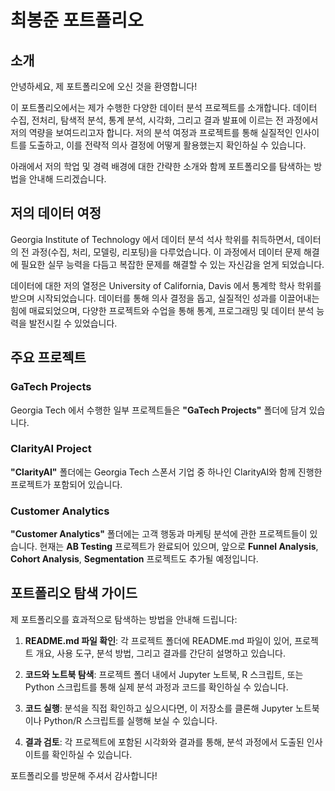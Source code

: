 # 최봉준 포트폴리오

## 소개
안녕하세요, 제 포트폴리오에 오신 것을 환영합니다!

이 포트폴리오에서는 제가 수행한 다양한 데이터 분석 프로젝트를 소개합니다. 데이터 수집, 전처리, 탐색적 분석, 통계 분석, 시각화, 그리고 결과 발표에 이르는 전 과정에서 저의 역량을 보여드리고자 합니다. 저의 분석 여정과 프로젝트를 통해 실질적인 인사이트를 도출하고, 이를 전략적 의사 결정에 어떻게 활용했는지 확인하실 수 있습니다.

아래에서 저의 학업 및 경력 배경에 대한 간략한 소개와 함께 포트폴리오를 탐색하는 방법을 안내해 드리겠습니다.

## 저의 데이터 여정
Georgia Institute of Technology 에서 데이터 분석 석사 학위를 취득하면서, 데이터의 전 과정(수집, 처리, 모델링, 리포팅)을 다루었습니다. 이 과정에서 데이터 문제 해결에 필요한 실무 능력을 다듬고 복잡한 문제를 해결할 수 있는 자신감을 얻게 되었습니다.

데이터에 대한 저의 열정은 University of California, Davis 에서 통계학 학사 학위를 받으며 시작되었습니다. 데이터를 통해 의사 결정을 돕고, 실질적인 성과를 이끌어내는 힘에 매료되었으며, 다양한 프로젝트와 수업을 통해 통계, 프로그래밍 및 데이터 분석 능력을 발전시킬 수 있었습니다.

## 주요 프로젝트

### GaTech Projects
Georgia Tech 에서 수행한 일부 프로젝트들은 **"GaTech Projects"** 폴더에 담겨 있습니다.

### ClarityAI Project
**"ClarityAI"** 폴더에는 Georgia Tech 스폰서 기업 중 하나인 ClarityAI와 함께 진행한 프로젝트가 포함되어 있습니다.

### Customer Analytics
**"Customer Analytics"** 폴더에는 고객 행동과 마케팅 분석에 관한 프로젝트들이 있습니다. 현재는 **AB Testing** 프로젝트가 완료되어 있으며, 앞으로 **Funnel Analysis**, **Cohort Analysis**, **Segmentation** 프로젝트도 추가될 예정입니다.

## 포트폴리오 탐색 가이드
제 포트폴리오를 효과적으로 탐색하는 방법을 안내해 드립니다:

1. **README.md 파일 확인**: 각 프로젝트 폴더에 README.md 파일이 있어, 프로젝트 개요, 사용 도구, 분석 방법, 그리고 결과를 간단히 설명하고 있습니다.
   
2. **코드와 노트북 탐색**: 프로젝트 폴더 내에서 Jupyter 노트북, R 스크립트, 또는 Python 스크립트를 통해 실제 분석 과정과 코드를 확인하실 수 있습니다.
   
3. **코드 실행**: 분석을 직접 확인하고 싶으시다면, 이 저장소를 클론해 Jupyter 노트북이나 Python/R 스크립트를 실행해 보실 수 있습니다.

4. **결과 검토**: 각 프로젝트에 포함된 시각화와 결과를 통해, 분석 과정에서 도출된 인사이트를 확인하실 수 있습니다.

포트폴리오를 방문해 주셔서 감사합니다!
